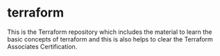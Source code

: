 # terraform
This is the Terraform repository which includes the material to learn the basic concepts of terraform and this is also helps to clear the Terraform Associates Certification. 
